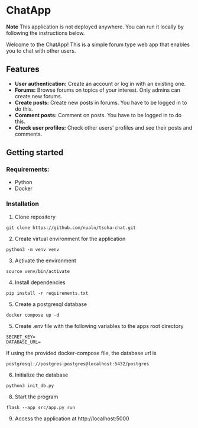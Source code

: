 # ChatApp
**Note** 
This application is not deployed anywhere. You can run it locally by following the instructions below.

Welcome to the ChatApp! This is a simple forum type web app that enables you to chat with other users.

## Features

- **User authentication:** Create an account or log in with an existing one.
- **Forums:** Browse forums on topics of your interest. Only admins can create new forums.
- **Create posts:** Create new posts in forums. You have to be logged in to do this.
- **Comment posts:** Comment on posts. You have to be logged in to do this.
- **Check user profiles:** Check other users' profiles and see their posts and comments.

## Getting started

### Requirements:
- Python
- Docker
 
### Installation

1. Clone repository

```
git clone https://github.com/nualn/tsoha-chat.git
```

2. Create virtual environment for the application

```
python3 -m venv venv 
```

3. Activate the environment

```
source venv/bin/activate
```

4. Install dependencies

```
pip install -r requirements.txt
```

5. Create a postgresql database

```
docker compose up -d
```

5. Create .env file with the following variables to the apps root directory
```
SECRET_KEY=
DATABASE_URL=
``` 
If using the provided docker-compose file, the database url is 
```
postgresql://postgres:postgres@localhost:5432/postgres
```

6. Initialize the database

```
python3 init_db.py
```

8. Start the program

```
flask --app src/app.py run
```

9. Access the application at http://localhost:5000